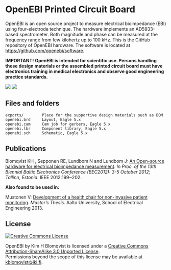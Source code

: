 # OpenEBI Printed Circuit Board

OpenEBI is an open source project to measure electrical bioimpedance (EBI)
using four-electrode technique. The hardware implements an AD5933-based spectrometer.
Both magnitude and phase can be measured at the frequency range from few kilohertz up to
100 kHz. This is the GitHub repository of OpenEBI hardware. The software is located at
https://github.com/openebi/software.

__IMPORTANT! OpenEBI is intended for scientific use. Persons handling these design
materials or the assembled printed circuit board must have electronics training in
medical electronics and observe good engineering practice standards.__

<img src="https://github.com/openebi/hardware/raw/master/exports/board-image.png" />
<img src="https://github.com/openebi/hardware/raw/master/exports/assembled_openebi_board.png" />

## Files and folders

	exports/        Place for the supportive design materials such as BOM
	openebi.brd     Layout, Eagle 5.x
	openebi.cam     Cam job for gerbers, Eagle 5.x
	openebi.lbr     Component library, Eagle 5.x
	openebi.sch     Schematic, Eagle 5.x

## Publications

Blomqvist KH , Sepponen RE, Lundbom N and Lundbom J: [An Open-source hardware for electrical
bioimpedance measurement](http://ieeexplore.ieee.org/xpl/articleDetails.jsp?arnumber=6376851).
*In Proc. of the 13th Biennial Baltic Electronics Conference (BEC2012): 3-5 October 2012; Tallinn,
Estonia*. IEEE 2012:199‒202.

**Also found to be used in:**

Mustonen V: [Development of a health chair for non-invasive patient monitoring](https://aaltodoc.aalto.fi/bitstream/handle/123456789/12016/master_Mustonen_Ville_2013.pdf). *Master’s Thesis*. Aalto University, School of Electrical Engineering 2013.

## License

<a rel="license" href="http://creativecommons.org/licenses/by-sa/3.0/"><img alt="Creative Commons License" style="border-width:0" src="http://i.creativecommons.org/l/by-sa/3.0/88x31.png" /></a><br />

<span xmlns:dct="http://purl.org/dc/terms/" property="dct:title">OpenEBI</span> by <span xmlns:cc="http://creativecommons.org/ns#" property="cc:attributionName">Kim H Blomqvist</span> is licensed under a <a rel="license" href="http://creativecommons.org/licenses/by-sa/3.0/">Creative Commons Attribution-ShareAlike 3.0 Unported License</a>.<br />Permissions beyond the scope of this license may be available at <a xmlns:cc="http://creativecommons.org/ns#" href="kblomqvist@iki.fi" rel="cc:morePermissions">kblomqvist@iki.fi</a>.
